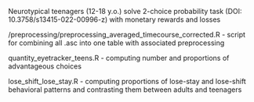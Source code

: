 Neurotypical teenagers (12-18 y.o.) solve 2-choice probability task (DOI: 10.3758/s13415-022-00996-z) 
with monetary rewards and losses

/preprocessing/preprocessing_averaged_timecourse_corrected.R - script for combining all .asc into one table
                   with associated preprocessing

quantity_eyetracker_teens.R - computing number and proportions of advantageous choices

lose_shift_lose_stay.R - computing proportions of lose-stay and lose-shift behavioral patterns and
                         contrasting them between adults and teenagers
